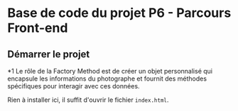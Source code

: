 # Base de code du projet P6 - Parcours Front-end

## Démarrer le projet

\*1
Le rôle de la Factory Method est de créer un objet personnalisé qui
encapsule les informations du photographe et fournit des
méthodes spécifiques pour interagir avec ces données.

Rien à installer ici, il suffit d'ouvrir le fichier `index.html`.
